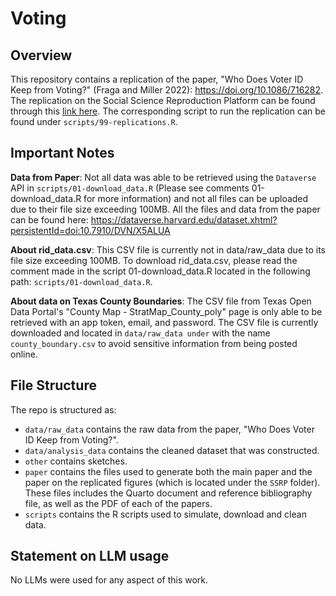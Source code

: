 # Voting

## Overview

This repository contains a replication of the paper, "Who Does Voter ID Keep from Voting?" (Fraga and Miller 2022): https://doi.org/10.1086/716282. The replication on the Social Science Reproduction Platform can be found through this [link here](https://www.socialsciencereproduction.org/reproductions/c0db16d9-e70e-4bbc-85d2-f7137a0e8c47/index). The corresponding script to run the replication can be found under `scripts/99-replications.R`. 

## Important Notes
**Data from Paper**: Not all data was able to be retrieved using the `Dataverse` API in `scripts/01-download_data.R` (Please see comments 01-download_data.R for more information) and not all files can be uploaded due to their file size exceeding 100MB. All the files and data from the paper can be found here: https://dataverse.harvard.edu/dataset.xhtml?persistentId=doi:10.7910/DVN/X5ALUA

**About rid_data.csv**: This CSV file is currently not in data/raw_data due to its file size exceeding 100MB. To download rid_data.csv, please read the comment made in the script 01-download_data.R located in the following path: `scripts/01-download_data.R`.

**About data on Texas County Boundaries**: The CSV file from Texas Open Data Portal's "County Map - StratMap_County_poly" page is only able to be retrieved with an app token, email, and password. The CSV 
file is currently downloaded and located in `data/raw_data under` with the name `county_boundary.csv` to avoid sensitive information from being posted online. 

## File Structure

The repo is structured as:

-   `data/raw_data` contains the raw data from the paper, "Who Does Voter ID Keep from Voting?".
-   `data/analysis_data` contains the cleaned dataset that was constructed.
-   `other` contains sketches.
-   `paper` contains the files used to generate both the main paper and the paper on the replicated figures (which is located under the `SSRP` folder). These files includes the Quarto document and reference bibliography file, as well as the PDF of each of the papers.
-   `scripts` contains the R scripts used to simulate, download and clean data.

## Statement on LLM usage

No LLMs were used for any aspect of this work.
